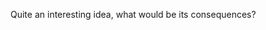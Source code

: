 Quite an interesting idea, what would be its consequences?

<!-- #p1 -->

<!-- #.inbox -->

<!-- {BearID:CC573783-CED4-4F62-9802-EE570F829E2A-11937-000019D3642C6BBE} -->
